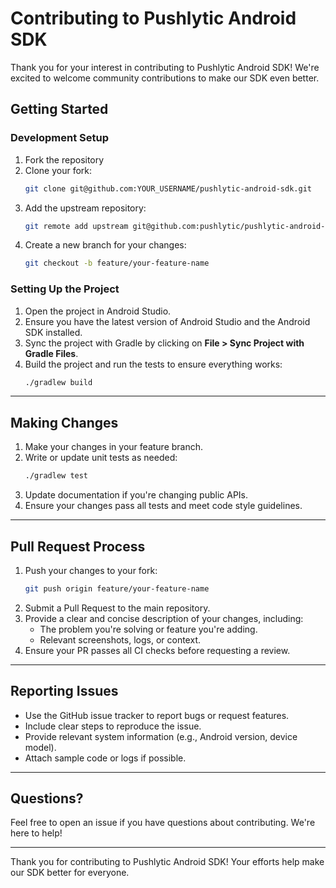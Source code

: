 # Contributing to Pushlytic Android SDK

Thank you for your interest in contributing to Pushlytic Android SDK! We're excited to welcome community contributions to make our SDK even better.

## Getting Started

### Development Setup

1. Fork the repository
2. Clone your fork:
   ```bash
   git clone git@github.com:YOUR_USERNAME/pushlytic-android-sdk.git
   ```
3. Add the upstream repository:
   ```bash
   git remote add upstream git@github.com:pushlytic/pushlytic-android-sdk.git
   ```
4. Create a new branch for your changes:
   ```bash
   git checkout -b feature/your-feature-name
   ```

### Setting Up the Project
1. Open the project in Android Studio.
2. Ensure you have the latest version of Android Studio and the Android SDK installed.
3. Sync the project with Gradle by clicking on **File > Sync Project with Gradle Files**.
4. Build the project and run the tests to ensure everything works:
   ```bash
   ./gradlew build
   ```

---

## Making Changes

1. Make your changes in your feature branch.
2. Write or update unit tests as needed:
   ```bash
   ./gradlew test
   ```
3. Update documentation if you're changing public APIs.
4. Ensure your changes pass all tests and meet code style guidelines.

---

## Pull Request Process

1. Push your changes to your fork:
   ```bash
   git push origin feature/your-feature-name
   ```
2. Submit a Pull Request to the main repository.
3. Provide a clear and concise description of your changes, including:
   - The problem you're solving or feature you're adding.
   - Relevant screenshots, logs, or context.
4. Ensure your PR passes all CI checks before requesting a review.

---

## Reporting Issues

- Use the GitHub issue tracker to report bugs or request features.
- Include clear steps to reproduce the issue.
- Provide relevant system information (e.g., Android version, device model).
- Attach sample code or logs if possible.

---

## Questions?

Feel free to open an issue if you have questions about contributing. We're here to help!

---

Thank you for contributing to Pushlytic Android SDK! Your efforts help make our SDK better for everyone.